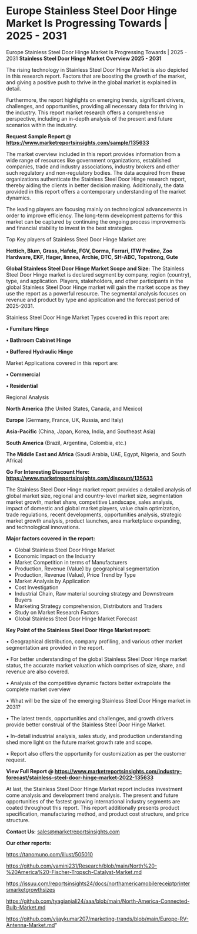 # Europe Stainless Steel Door Hinge Market Is Progressing Towards | 2025 - 2031
Europe Stainless Steel Door Hinge Market Is Progressing Towards | 2025 - 2031
<Strong> Stainless Steel Door Hinge Market Overview 2025 - 2031</strong>

The rising technology in Stainless Steel Door Hinge Market is also depicted in this research report. Factors that are boosting the growth of the market, and giving a positive push to thrive in the global market is explained in detail.

Furthermore, the report highlights on emerging trends, significant drivers, challenges, and opportunities, providing all necessary data for thriving in the industry. This report market research offers a comprehensive perspective, including an in-depth analysis of the present and future scenarios within the industry.

<strong>Request Sample Report @ <a href=https://www.marketreportsinsights.com/sample/135633>https://www.marketreportsinsights.com/sample/135633</a></strong>

The market overview included in this report provides information from a wide range of resources like government organizations, established companies, trade and industry associations, industry brokers and other such regulatory and non-regulatory bodies. The data acquired from these organizations authenticate the Stainless Steel Door Hinge research report, thereby aiding the clients in better decision making. Additionally, the data provided in this report offers a contemporary understanding of the market dynamics.

The leading players are focusing mainly on technological advancements in order to improve efficiency. The long-term development patterns for this market can be captured by continuing the ongoing process improvements and financial stability to invest in the best strategies.

Top Key players of Stainless Steel Door Hinge Market are:

<strong>Hettich, Blum, Grass, Hafele, FGV, Dorma, Ferrari, ITW Proline, Zoo Hardware, EKF, Hager, linnea, Archie, DTC, SH-ABC, Topstrong, Gute</strong>

<strong><b>Global Stainless Steel Door Hinge Market Scope and Size:</b></strong>
The Stainless Steel Door Hinge market is declared segment by company, region (country), type, and application. Players, stakeholders, and other participants in the global Stainless Steel Door Hinge market will gain the market scope as they use the report as a powerful resource. The segmental analysis focuses on revenue and product by type and application and the forecast period of 2025-2031.

Stainless Steel Door Hinge Market Types covered in this report are:

<strong>• Furniture Hinge

• Bathroom Cabinet Hinge

• Buffered Hydraulic Hinge</strong>

Market Applications covered in this report are:

<strong>• Commercial

• Residential</strong> 

Regional Analysis

<strong>North America</strong> (the United States, Canada, and Mexico)

<strong>Europe</strong> (Germany, France, UK, Russia, and Italy)

<strong>Asia-Pacific</strong> (China, Japan, Korea, India, and Southeast Asia)

<strong>South America</strong> (Brazil, Argentina, Colombia, etc.)

<strong>The Middle East and Africa</strong> (Saudi Arabia, UAE, Egypt, Nigeria, and South Africa)

<strong>Go For Interesting Discount Here: <a href=https://www.marketreportsinsights.com/discount/135633>https://www.marketreportsinsights.com/discount/135633</a></strong>

The Stainless Steel Door Hinge market report provides a detailed analysis of global market size, regional and country-level market size, segmentation market growth, market share, competitive Landscape, sales analysis, impact of domestic and global market players, value chain optimization, trade regulations, recent developments, opportunities analysis, strategic market growth analysis, product launches, area marketplace expanding, and technological innovations.

<strong><b>Major factors covered in the report:</b></strong>
<ul>
  <li>Global Stainless Steel Door Hinge Market </li>
  <li>Economic Impact on the Industry</li>
  <li>Market Competition in terms of Manufacturers</li>
  <li>Production, Revenue (Value) by geographical segmentation</li>
  <li>Production, Revenue (Value), Price Trend by Type</li>
  <li>Market Analysis by Application</li>
  <li>Cost Investigation</li>
  <li>Industrial Chain, Raw material sourcing strategy and Downstream Buyers</li>
  <li>Marketing Strategy comprehension, Distributors and Traders</li>
  <li>Study on Market Research Factors</li>
  <li>Global Stainless Steel Door Hinge Market Forecast</li>
</ul>

<strong><b>Key Point of the Stainless Steel Door Hinge Market report:</b></strong>

• Geographical distribution, company profiling, and various other market segmentation are provided in the report.

• For better understanding of the global Stainless Steel Door Hinge market status, the accurate market valuation which comprises of size, share, and revenue are also covered.

• Analysis of the competitive dynamic factors better extrapolate the complete market overview

• What will be the size of the emerging Stainless Steel Door Hinge market in 2031?

• The latest trends, opportunities and challenges, and growth drivers provide better construal of the Stainless Steel Door Hinge Market.

• In-detail industrial analysis, sales study, and production understanding shed more light on the future market growth rate and scope.

• Report also offers the opportunity for customization as per the customer request.

<strong><b>View Full Report @ <a href=https://www.marketreportsinsights.com/industry-forecast/stainless-steel-door-hinge-market-2022-135633>https://www.marketreportsinsights.com/industry-forecast/stainless-steel-door-hinge-market-2022-135633</a></b></strong>


At last, the Stainless Steel Door Hinge Market report includes investment come analysis and development trend analysis. The present and future opportunities of the fastest growing international industry segments are coated throughout this report. This report additionally presents product specification, manufacturing method, and product cost structure, and price structure.

<strong>Contact Us:</strong>
sales@marketreportsinsights.com

<strong>Our other reports:</strong>

<a href=https://tanomuno.com/illust/505010>https://tanomuno.com/illust/505010</a>

<a href=https://github.com/yamini231/Research/blob/main/North%20-%20America%20-Fischer-Tropsch-Catalyst-Market.md>https://github.com/yamini231/Research/blob/main/North%20-%20America%20-Fischer-Tropsch-Catalyst-Market.md</a>

<a href=https://issuu.com/reportsinsights24/docs/northamericamobilereceiptprintersmarketgrowthsizes>https://issuu.com/reportsinsights24/docs/northamericamobilereceiptprintersmarketgrowthsizes</a>

<a href=https://github.com/tyagianjali24/aaa/blob/main/North-America-Connected-Bulb-Market.md>https://github.com/tyagianjali24/aaa/blob/main/North-America-Connected-Bulb-Market.md</a>

<a href=https://github.com/vijaykumar207/marketing-trands/blob/main/Europe-RV-Antenna-Market.md>https://github.com/vijaykumar207/marketing-trands/blob/main/Europe-RV-Antenna-Market.md</a>"
